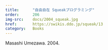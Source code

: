 ```yaml
---
title:      "自由自在 Squeakプログラミング"
order:      206
img-src:    docs/2004_squeak.jpg
href:       https://swikis.ddo.jp/squeak/13
category:   Books
---
```

Masashi Umezawa. 2004.
